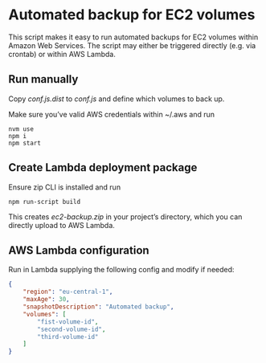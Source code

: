 # Automated backup for EC2 volumes

This script makes it easy to run automated backups for EC2 volumes within
Amazon Web Services. The script may either be triggered directly
(e.g. via crontab) or within AWS Lambda.

## Run manually

Copy *conf.js.dist* to *conf.js* and define which volumes to back up.

Make sure you’ve valid AWS credentials within ~/.aws and run

```Shell
nvm use
npm i
npm start
```


## Create Lambda deployment package

Ensure zip CLI is installed and run

```Shell
npm run-script build
```

This creates *ec2-backup.zip* in your project’s directory, which you can
directly upload to AWS Lambda.


## AWS Lambda configuration

Run in Lambda supplying the following config and modify if needed:

```JSON
{
    "region": "eu-central-1",
    "maxAge": 30,
    "snapshotDescription": "Automated backup",
    "volumes": [
        "fist-volume-id",
        "second-volume-id",
        "third-volume-id"
    ]
}
```
